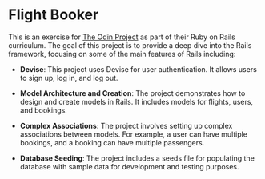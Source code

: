 # Flight Booker

This is an exercise for [The Odin Project]([https://www.theodinproject.com/](https://www.theodinproject.com/lessons/ruby-on-rails-flight-booker)) as part of their Ruby on Rails curriculum. The goal of this project is to provide a deep dive into the Rails framework, focusing on some of the main features of Rails including:

- **Devise**: This project uses Devise for user authentication. It allows users to sign up, log in, and log out.

- **Model Architecture and Creation**: The project demonstrates how to design and create models in Rails. It includes models for flights, users, and bookings.

- **Complex Associations**: The project involves setting up complex associations between models. For example, a user can have multiple bookings, and a booking can have multiple passengers.

- **Database Seeding**: The project includes a seeds file for populating the database with sample data for development and testing purposes.
